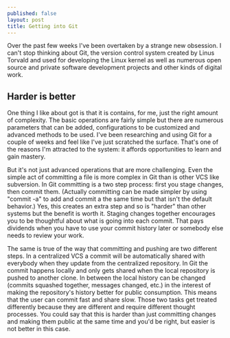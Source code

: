 ```yaml
---
published: false
layout: post
title: Getting into Git
---
```


Over the past few weeks I've been overtaken by a strange new obsession. I can't stop thinking about Git, the version control system created by Linus Torvald and used for developing the Linux kernel as well as numerous open source and private software development projects and other kinds of digital work. 

## Harder is better

One thing I like about got is that it is contains, for me, just the right amount of complexity. The basic operations are fairly simple but there are numerous parameters that can be added, configurations to be customized and advanced methods to be used. I've been researching and using Git for a couple of weeks and feel like I've just scratched the surface. That's one of the reasons I'm attracted to the system: it affords opportunities to learn and gain mastery. 

But it's not just advanced operations that are more challenging. Even the simple act of committing a file is more complex in Git than is other VCS like subversion. In  Git committing is a two step process: first you stage changes, then commit them. (Actually committing can be made simpler by using "commit -a" to add and commit a the same time but that isn't the default behavior.) Yes, this creates an extra step and so is "harder" than other systems but the benefit is worth it.  Staging changes together encourages you to be thoughtful about what is going into each commit. That pays dividends when you have to use your commit history later or somebody else needs to review your work. 

The same is true of the way that committing and pushing are two different steps. In a centralized VCS a commit will be automatically shared with everybody when they update from the centralized repository. In Git the commit happens locally and only gets shared when the local repository is pushed to another clone. In between the local history can be changed (commits squashed together, messages changed, etc.) in the interest of making the repository's history better for public consumption. This means that the user can commit fast and share slow. Those two tasks get treated differently because they are different and require different thought processes. You could say that this is harder than just committing changes and making them public at the same time and you'd be right, but easier is not better in this case. 


